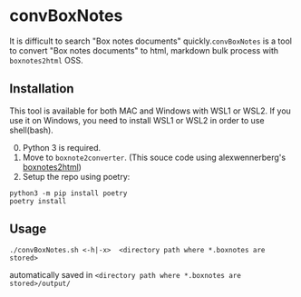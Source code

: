 # convBoxNotes

It is difficult to search "Box notes documents" quickly.`convBoxNotes` is a tool to convert "Box notes documents" to html, markdown bulk process with `boxnotes2html` OSS.

## Installation

This tool is available for both MAC and Windows with WSL1 or WSL2. If you use it on Windows, you need to install WSL1 or WSL2 in order to use shell(bash).

0. Python 3 is required.
1. Move to ```boxnote2converter```. (This souce code using alexwennerberg's [boxnotes2html](https://github.com/alexwennerberg/boxnotes2html))
2. Setup the repo using poetry:
```shell
python3 -m pip install poetry
poetry install
```


## Usage

```Shell
./convBoxNotes.sh <-h|-x>  <directory path where *.boxnotes are stored>
```

automatically saved in ```<directory path where *.boxnotes are stored>/output/```
